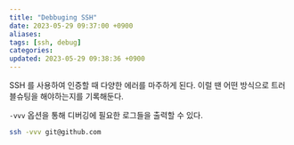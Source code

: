 ```yaml
---
title: "Debbuging SSH"
date: 2023-05-29 09:37:00 +0900
aliases: 
tags: [ssh, debug]
categories: 
updated: 2023-05-29 09:38:36 +0900
---
```


SSH 를 사용하여 인증할 때 다양한 에러를 마주하게 된다. 이럴 땐 어떤 방식으로 트러블슈팅을 해야하는지를 기록해둔다.

`-vvv` 옵션을 통해 디버깅에 필요한 로그들을 출력할 수 있다.

```bash
ssh -vvv git@github.com
```
